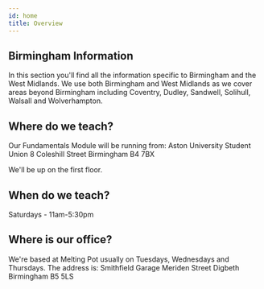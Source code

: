 ```yaml
---
id: home
title: Overview
---
```


## Birmingham Information

In this section you'll find all the information specific to Birmingham and the West Midlands. We use both Birmingham and West Midlands as we cover areas beyond Birmingham including Coventry, Dudley, Sandwell, Solihull, Walsall and Wolverhampton.

## Where do we teach?

Our Fundamentals Module will be running from:
Aston University
Student Union
8 Coleshill Street
Birmingham
B4 7BX

We'll be up on the first floor.

## When do we teach?

Saturdays - 11am-5:30pm

## Where is our office?

We're based at Melting Pot usually on Tuesdays, Wednesdays and Thursdays.
The address is:
Smithfield Garage
Meriden Street
Digbeth
Birmingham
B5 5LS


